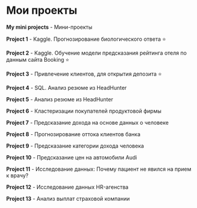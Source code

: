 # Мои проекты
**My mini projects** - Мини-проекты

**Project 1** - Kaggle. Прогнозирование биологического ответа ⭐

**Project 2** - Kaggle. Обучение модели предсказания рейтинга отеля по данным сайта Booking ⭐

**Project 3** - Привлечение клиентов, для открытия депозита ⭐

**Project 4** - SQL. Анализ резюме из HeadHunter

**Project 5** - Анализ резюме из HeadHunter

**Project 6** - Кластеризации покупателей продуктовой фирмы

**Project 7** - Предсказание дохода на основе данных о человеке

**Project 8** - Прогнозирование оттока клиентов банка

**Project 9** - Предсказание категории дохода человека

**Project 10** - Предсказание цен на автомобили Audi

**Project 11** - Исследование данных: Почему пациент не явился на прием к врачу?

**Project 12** - Исследование данных HR-агенства

**Project 13** - Анализ выплат страховой компании
